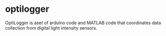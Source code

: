 # optilogger

OptiLogger is aset of arduino code and MATLAB code that coordinates data collection from digital light intensity sensors.
